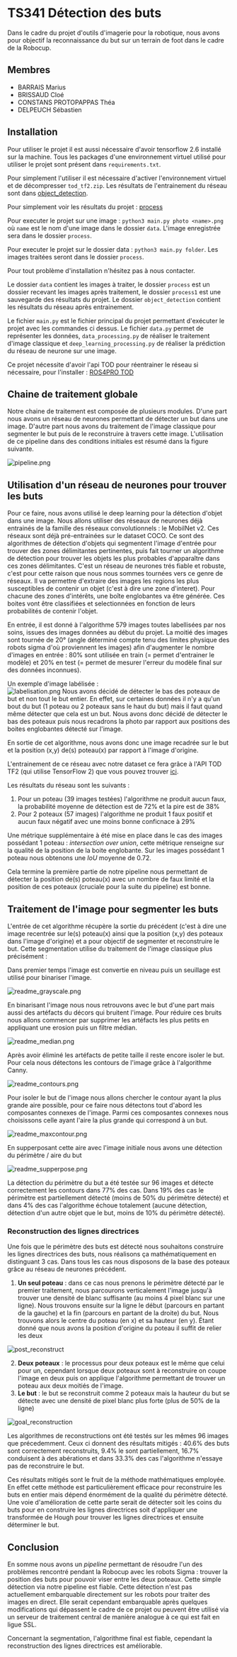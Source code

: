 # TS341 Détection des buts

Dans le cadre du projet d'outils d'imagerie pour la robotique, nous avons pour objectif la reconnaissance du but sur un terrain de foot dans le cadre de la Robocup.

## Membres

- BARRAIS Marius 
- BRISSAUD Cloé
- CONSTANS PROTOPAPPAS Théa
- DELPEUCH Sébastien 


## Installation

Pour utiliser le projet il est aussi nécessaire d'avoir tensorflow 2.6 installé sur la machine. Tous les packages d'une environnement virtuel utilisé pour utiliser le projet sont présent dans `requirements.txt`.

Pour simplement l'utiliser il est nécessaire d'activer l'environnement virtuel et de décompresser `tod_tf2.zip`. Les résultats de l'entrainement du réseau sont dans [object_detection](object_detection/training/ssd_mobilnet/saved_model3).

Pour simplement voir les résultats du projet : [process](process1)

Pour executer le projet sur une image : `python3 main.py photo <name>.png` où `name` est le nom d'une image dans le dossier `data`. L'image enregistrée sera dans le dossier `process`.

Pour executer le projet sur le dossier data : `python3 main.py folder`. Les images traitées seront dans le dossier `process`.

Pour tout problème d'installation n'hésitez pas à nous contacter.

Le dossier `data` contient les images à traiter, le dossier `process` est un dossier recevant les images après traitement, le dossier `process1` est une sauvegarde des résultats du projet. Le dossier `object_detection` contient les résultats du réseau après entrainement.

Le fichier `main.py` est le fichier principal du projet permettant d'exécuter le projet avec les commandes ci dessus. Le fichier `data.py` permet de représenter les données, `data_processing.py` de réaliser le traitement d'image classique et `deep_learning_processing.py` de réaliser la prédiction du réseau de neurone sur une image.

Ce projet nécessite d'avoir l'api TOD pour réentrainer le réseau si nécessaire, pour l'installer : [ROS4PRO TOD](https://learn.e.ros4.pro/fr/vision/object_detection_tf2/tod_install/)

## Chaine de traitement globale

Notre chaine de traitement est composée de plusieurs modules. D'une part nous avons un réseau de neurones permettant de détecter un but dans une image. D'autre part nous avons du traitement de l'image classique pour segmenter le but puis de le reconstruire à travers cette image. L'utilisation de ce pipeline dans des conditions initiales est résumé dans la figure suivante.

![pipeline.png](readme_images/pipeline.png)

## Utilisation d'un réseau de neurones pour trouver les buts

Pour ce faire, nous avons utilisé le deep learning pour la détection d'objet dans une image. Nous allons utiliser des réseaux de neurones déjà entrainés de la famille des réseaux convolutionnels : le MobilNet v2. Ces réseaux sont déjà pré-entrainées sur le dataset COCO. Ce sont des algorithmes de détection d'objets qui segmentent l'image d'entrée pour trouver des zones délimitantes pertinentes, puis fait tourner un algorithme de détection pour trouver les objets les plus probables d'apparaître dans ces zones délimitantes. C'est un réseau de neurones trés fiable et robuste, c'est pour cette raison que nous nous sommes tournées vers ce genre de réseaux. Il va permettre d'extraire des images les regions les plus susceptibles de contenir un objet (c'est à dire une zone d'interet). Pour chacune des zones d'intérêts, une boîte englobantes va être générée. Ces boites vont être classifiées et selectionnées en fonction de leurs probabilités de contenir l'objet.   

En entrée, il est donné à l'algorithme 579 images toutes labellisées par nos soins, issues des images données au début du projet. La moitié des images sont tournée de 20° (angle déterminé compte tenu des limites physique des robots sigma d'où proviennent les images) afin d'augmenter le nombre d'images en entrée : 80% sont utilisée en train (= permet d'entrainer le modèle) et 20% en test (= permet de mesurer l'erreur du modèle final sur des données inconnues). 

Un exemple d'image labélisée :  
![labelisation.png](readme_images/labelisation.png)
Nous avons décidé de détecter le bas des poteaux de but et non tout le but entier. En effet, sur certaines données il n'y a qu'un bout du but (1 poteau ou 2 poteaux sans le haut du but) mais il faut quand même détecter que cela est un but. Nous avons donc décidé de détecter le bas des poteaux puis nous recadrons la photo par rapport aux positions des boites englobantes détecté sur l'image. 

En sortie de cet algorithme, nous avons donc une image recadrée sur le but et la position (x,y) de(s) poteau(x) par rapport à l'image d'origine.  

L'entrainement de ce réseau avec notre dataset ce fera grâce à l'API TOD TF2 (qui utilise TensorFlow 2) que vous pouvez trouver [ici](https://github.com/cjlux/tod_tf2_tools).

Les résultats du réseau sont les suivants : 
1. Pour un poteau (39 images testées) l'algorithme ne produit aucun faux, la probabilité moyenne de détection est de 72% et la pire est de 38%
2. Pour 2 poteaux (57 images) l'algorithme ne produit 1 faux positif et aucun faux négatif avec une moins bonne conficnace à 29%

Une métrique supplémentaire à été mise en place dans le cas des images possédant 1 poteau : _intersection over union_, cette métrique renseigne sur la qualité de la position de la boite englobante. Sur les images possédant 1 poteau nous obtenons une _IoU_ moyenne de 0.72. 

Cela termine la première partie de notre pipeline nous permettant de détecter la position de(s) poteau(x) avec un nombre de faux limité et la position de ces poteaux (cruciale pour la suite du pipeline) est bonne.

## Traitement de l'image pour segmenter les buts

L'entrée de cet algorithme récupère la sortie du précédent (c'est à dire une image recentrée sur le(s) poteau(x) ainsi que la position (x,y) des poteaux dans l'image d'origine) et a pour objectif de segmenter et reconstruire le but. Cette segmentation utilise du traitement de l'image classique plus précisément : 

Dans premier temps l'image est convertie en niveau puis un seuillage est utilisé pour binariser l'image. 

![readme_grayscale.png](readme_images/readme_grayscale.png)

En binarisant l'image nous nous retrouvons avec le but d'une part mais aussi des artéfacts du décors qui bruitent l'image. Pour réduire ces bruits nous allons commencer par supprimer les artéfacts les plus petits en appliquant une erosion puis un filtre médian. 

![readme_median.png](readme_images/readme_median.png)

Après avoir éliminé les artéfacts de petite taille il reste encore isoler le but. Pour cela nous détectons les contours de l'image grâce à l'algorithme Canny. 

![readme_contours.png](readme_images/readme_contours.png)

Pour isoler le but de l'image nous allons chercher le contour ayant la plus grande aire possible, pour ce faire nous détectons tout d'abord les composantes connexes de l'image. Parmi ces composantes connexes nous choisissons celle ayant l'aire la plus grande qui correspond à un but. 

![readme_maxcontour.png](readme_images/readme_maxcontour.png)

En supperposant cette aire avec l'image initiale nous avons une détection du périmètre / aire du but

![readme_supperpose.png](readme_images/readme_supperpose.png)

La détection du périmètre du but a été testée sur 96 images et détecte correctement les contours dans 77% des cas. Dans 19% des cas le périmètre est partiellement détecté (moins de 50% du périmètre détecté) et dans 4% des cas l'algorithme échoue totalement (aucune détection, détection d'un autre objet que le but, moins de 10% du périmètre détecté).

### Reconstruction des lignes directrices

Une fois que le périmètre des buts est détecté nous souhaitons construire les lignes directrices des buts, nous réalisons ça mathématiquement en distinguant 3 cas. Dans tous les cas nous disposons de la base des poteaux grâce au réseau de neurones précédent.
1. **Un seul poteau** : dans ce cas nous prenons le périmètre détecté par le premier traitement, nous parcourons verticalement l'image jusqu'à trouver une densité de blanc suffisante (au moins 4 pixel blanc sur une ligne). Nous trouvons ensuite sur la ligne le début (parcours en partant de la gauche) et la fin (parcours en partant de la droite) du but. Nous trouvons alors le centre du poteau (en x) et sa hauteur (en y). Étant donné que nous avons la position d'origine du poteau il suffit de relier les deux

![post_reconstruct](readme_images/post_reconstruct.png)

2. **Deux poteaux** : le processus pour deux poteaux est le même que celui pour un, cependant lorsque deux poteaux sont à reconstruire on coupe l'image en deux puis on applique l'algorithme permettant de trouver un poteau aux deux moitiés de l'image. 
3. **Le but** : le but se reconstruit comme 2 poteaux mais la hauteur du but se détecte avec une densité de pixel blanc plus forte (plus de 50% de la ligne)

![goal_reconstruction](readme_images/5006.png)

Les algorithmes de reconstructions ont été testés sur les mêmes 96 images que précedemment. Ceux ci donnent des résultats mitigés : 40.6% des buts sont correctement reconstruits, 9.4% le sont partiellement, 16.7% conduisent à des abérations et dans 33.3% des cas l'algorithme n'essaye pas de reconstruire le but. 

Ces résultats mitigés sont le fruit de la méthode mathématiques employée. En effet cette méthode est particulièrement efficace pour reconstruire les buts en entier mais dépend énormément de la qualité du périmètre détecté. Une voie d'amélioration de cette parte serait de détecter soit les coins du buts pour en construire les lignes directrices soit d'appliquer une transformée de Hough pour trouver les lignes directrices et ensuite déterminer le but.

## Conclusion 

En somme nous avons un _pipeline_ permettant de résoudre l'un des problèmes rencontré pendant la Robocup avec les robots Sigma : trouver la position des buts pour pouvoir viser entre les deux poteaux. Cette simple détection via notre pipeline est fiable. Cette détection n'est pas actuellement embarquable directement sur les robots pour traiter des images en direct. Elle serait cependant embarquable après quelques modifications qui dépassent le cadre de ce projet ou peuvent être utilisé via un serveur de traitement central de manière analogue à ce qui est fait en ligue SSL.

Concernant la segmentation, l'algorithme final est fiable, cependant la reconstruction des lignes directrices est améliorable.
